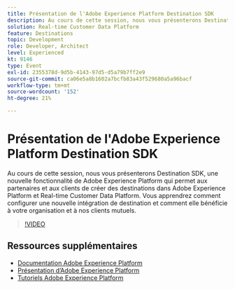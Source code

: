 ```yaml
---
title: Présentation de l'Adobe Experience Platform Destination SDK
description: Au cours de cette session, nous vous présenterons Destination SDK, une nouvelle fonctionnalité de Adobe Experience Platform qui permet aux partenaires et aux clients de créer des destinations dans Adobe Experience Platform et Real-time Customer Data Platform. Vous apprendrez comment configurer une nouvelle intégration de destination et comment elle bénéficie à votre organisation et à nos clients mutuels.
solution: Real-time Customer Data Platform
feature: Destinations
topic: Development
role: Developer, Architect
level: Experienced
kt: 9146
type: Event
exl-id: 2355378d-9d5b-4143-97d5-d5a79b7ff2e9
source-git-commit: ca06e5a8b1602a7bcfb83a43f529680a5a96bacf
workflow-type: tm+mt
source-wordcount: '152'
ht-degree: 21%

---
```


# Présentation de l&#39;Adobe Experience Platform Destination SDK

Au cours de cette session, nous vous présenterons Destination SDK, une nouvelle fonctionnalité de Adobe Experience Platform qui permet aux partenaires et aux clients de créer des destinations dans Adobe Experience Platform et Real-time Customer Data Platform. Vous apprendrez comment configurer une nouvelle intégration de destination et comment elle bénéficie à votre organisation et à nos clients mutuels.


>[!VIDEO](https://video.tv.adobe.com/v/337583/?quality=12&learn=on&hidetitle=true)

## Ressources supplémentaires

- [Documentation Adobe Experience Platform](https://experienceleague.adobe.com/docs/experience-platform.html?lang=fr)
- [Présentation d’Adobe Experience Platform](https://experienceleague.adobe.com/docs/experience-platform/landing/home.html?lang=fr)
- [Tutoriels Adobe Experience Platform](https://experienceleague.adobe.com/docs/platform-learn/tutorials/overview.html?lang=fr)
